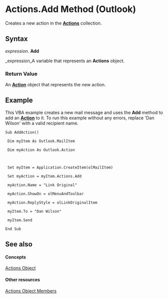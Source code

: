 
# Actions.Add Method (Outlook)

Creates a new action in the  **[Actions](b0903aa4-9b75-5311-d0a5-5ff4a5e29c79.md)** collection.


## Syntax

 _expression_. **Add**

 _expression_A variable that represents an  **Actions** object.


### Return Value

An  **[Action](22bd8d4a-9cf4-bd37-011b-8da3dfadf761.md)** object that represents the new action.


## Example

This VBA example creates a new mail message and uses the  **Add** method to add an **[Action](22bd8d4a-9cf4-bd37-011b-8da3dfadf761.md)** to it. To run this example without any errors, replace 'Dan Wilson' with a valid recipient name.


```
Sub AddAction() 
 
 Dim myItem As Outlook.MailItem 
 
 Dim myAction As Outlook.Action 
 
 
 
 Set myItem = Application.CreateItem(olMailItem) 
 
 Set myAction = myItem.Actions.Add 
 
 myAction.Name = "Link Original" 
 
 myAction.ShowOn = olMenuAndToolbar 
 
 myAction.ReplyStyle = olLinkOriginalItem 
 
 myItem.To = "Dan Wilson" 
 
 myItem.Send 
 
End Sub
```


## See also


#### Concepts


 [Actions Object](b0903aa4-9b75-5311-d0a5-5ff4a5e29c79.md)
#### Other resources


 [Actions Object Members](f4791bd5-87bb-ac1e-0acc-709cf5f91e36.md)
